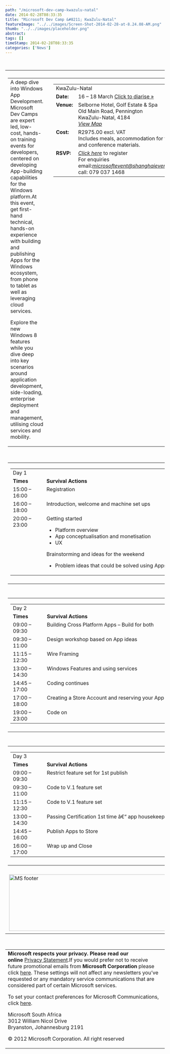 ```yaml
---
path: "/microsoft-dev-camp-kwazulu-natal" 
date: 2014-02-28T08:33:35 
title: "Microsoft Dev Camp &#8211; KwaZulu-Natal" 
featureImage: "../../images/Screen-Shot-2014-02-28-at-8.24.08-AM.png"
thumb: "../../images/placeholder.png" 
abstract:  
tags: [] 
timeStamp: 2014-02-28T08:33:35 
categories: ['News'] 
---
```


<p>&nbsp;</p>
<div align="center">
<table width="700" border="0" cellspacing="0" cellpadding="0">
<tbody>
<tr>
<td></td>
</tr>
<tr>
<td>
<div align="center">
<table width="650" border="0" cellspacing="0" cellpadding="0">
<tbody>
<tr>
<td valign="top" width="315">A deep dive into Windows App Development. Microsoft Dev Camps are expert led, low-cost, hands-on training events for developers, centered on developing App-building capabilities for the Windows platform.At this event, get first-hand technical, hands-on experience with building and publishing Apps for the Windows ecosystem, from phone to tablet as well as leveraging cloud services.</p>
<p>Explore the new Windows 8 features while you dive deep into key scenarios around application development, side-loading, enterprise deployment and management, utilising cloud services and mobility.</td>
<td width="20"></td>
<td valign="top" width="315">
<table width="315" border="0" cellspacing="0" cellpadding="0" align="right">
<tbody>
<tr>
<td colspan="2" width="10%">KwaZulu-Natal</td>
</tr>
<tr>
<td valign="top" width="50"><strong>Date:</strong></td>
<td valign="top" width="180">16 &#8211; 18 March <a href="http://sendformdata.com/ics/microsoft_dev_camps_durban.ics">Click to diarise »</a></td>
</tr>
<tr>
<td valign="top"><strong>Venue:</strong></td>
<td valign="top">Selborne Hotel, Golf Estate &amp; Spa<br />
Old Main Road, Pennington<br />
KwaZulu-Natal, 4184<br />
<a href="http://www.selborne.com/maps-directions" target="_blank"><em>View Map</em></a></td>
</tr>
<tr>
<td valign="top"><strong>Cost:</strong></td>
<td valign="top">R2975.00 excl. VAT<br />
Includes meals, accommodation for two nights and conference materials.</td>
</tr>
<tr>
<td valign="top"><strong>RSVP:</strong></td>
<td valign="top"><a href="https://eventrsvp.co.za/microsoftdevcamps/" target="_blank"><em>Click here</em></a> to register<br />
For enquiries email:<a href="mailto:jennifer@shanghaievents.co.za" target="_blank"><em>microsoftevent@shanghaievents.co.za</em></a>or call: 079 037 1468</td>
</tr>
</tbody>
</table>
</td>
</tr>
</tbody>
</table>
</div>
</td>
</tr>
<tr>
<td></td>
</tr>
<tr>
<td></td>
</tr>
<tr>
<td>
<div align="center">
<table width="648" border="0" cellspacing="0" cellpadding="0">
<tbody>
<tr>
<td valign="top">
<div align="center">
<table width="648" border="0" cellspacing="0" cellpadding="0">
<tbody>
<tr>
<td valign="top" width="98">Day 1</td>
<td valign="top" width="508"></td>
</tr>
<tr>
<td valign="top"><strong>Times</strong></td>
<td valign="top"><strong>Survival Actions</strong></td>
</tr>
<tr>
<td valign="top">15:00 &#8211; 16:00</td>
<td valign="top">Registration</td>
</tr>
<tr>
<td valign="top">16:00 &#8211; 18:00</td>
<td valign="top">Introduction, welcome and machine set ups</td>
</tr>
<tr>
<td valign="top">20:00 &#8211; 23:00</td>
<td valign="top">Getting started</p>
<ul>
<li>Platform overview</li>
<li>App conceptualisation and monetisation</li>
<li>UX</li>
</ul>
<p>Brainstorming and ideas for the weekend</p>
<ul>
<li>Problem ideas that could be solved using Apps</li>
</ul>
</td>
</tr>
</tbody>
</table>
</div>
</td>
</tr>
<tr>
<td></td>
</tr>
</tbody>
</table>
</div>
</td>
</tr>
<tr>
<td></td>
</tr>
<tr>
<td>
<div align="center">
<table width="648" border="0" cellspacing="0" cellpadding="0">
<tbody>
<tr>
<td valign="top">
<div align="center">
<table width="648" border="0" cellspacing="0" cellpadding="0">
<tbody>
<tr>
<td valign="top" width="98">Day 2</td>
<td valign="top" width="508"></td>
</tr>
<tr>
<td valign="top"><strong>Times</strong></td>
<td valign="top"><strong>Survival Actions</strong></td>
</tr>
<tr>
<td valign="top">09:00 &#8211; 09:30</td>
<td valign="top">Building Cross Platform Apps &#8211; Build for both</td>
</tr>
<tr>
<td valign="top">09:30 &#8211; 11:00</td>
<td valign="top">Design workshop based on App ideas</td>
</tr>
<tr>
<td valign="top">11:15 &#8211; 12:30</td>
<td valign="top">Wire Framing</td>
</tr>
<tr>
<td valign="top">13:00 &#8211; 14:30</td>
<td valign="top">Windows Features and using services</td>
</tr>
<tr>
<td valign="top">14:45 &#8211; 17:00</td>
<td valign="top">Coding continues</td>
</tr>
<tr>
<td valign="top">17:00 &#8211; 18:00</td>
<td valign="top">Creating a Store Account and reserving your App name</td>
</tr>
<tr>
<td valign="top">19:00 &#8211; 23:00</td>
<td valign="top">Code on</td>
</tr>
</tbody>
</table>
</div>
</td>
</tr>
<tr>
<td></td>
</tr>
</tbody>
</table>
</div>
</td>
</tr>
<tr>
<td></td>
</tr>
<tr>
<td>
<div align="center">
<table width="648" border="0" cellspacing="0" cellpadding="0">
<tbody>
<tr>
<td valign="top">
<div align="center">
<table width="648" border="0" cellspacing="0" cellpadding="0">
<tbody>
<tr>
<td valign="top" width="98">Day 3</td>
<td valign="top" width="508"></td>
</tr>
<tr>
<td valign="top"><strong>Times</strong></td>
<td valign="top"><strong>Survival Actions</strong></td>
</tr>
<tr>
<td valign="top">09:00 &#8211; 09:30</td>
<td valign="top">Restrict feature set for 1st publish</td>
</tr>
<tr>
<td valign="top">09:30 &#8211; 11:00</td>
<td valign="top">Code to V.1 feature set</td>
</tr>
<tr>
<td valign="top">11:15 &#8211; 12:30</td>
<td valign="top">Code to V.1 feature set</td>
</tr>
<tr>
<td valign="top">13:00 &#8211; 14:30</td>
<td valign="top">Passing Certification 1st time â€“ app housekeeping</td>
</tr>
<tr>
<td valign="top">14:45 &#8211; 16:00</td>
<td valign="top">Publish Apps to Store</td>
</tr>
<tr>
<td valign="top">16:00 &#8211; 17:00</td>
<td valign="top">Wrap up and Close</td>
</tr>
</tbody>
</table>
</div>
</td>
</tr>
<tr>
<td></td>
</tr>
</tbody>
</table>
</div>
</td>
</tr>
<tr>
<td></td>
</tr>
<tr>
<td> <a href="http://mlab/wp-content/uploads/2014/02/Screen-Shot-2014-02-28-at-8.23.53-AM.png"><img class="alignleft  wp-image-1245" alt="MS footer" src="http://mlab/wp-content/uploads/2014/02/Screen-Shot-2014-02-28-at-8.23.53-AM.png" width="554" height="178" srcset="https://mlab.co.za/wp-content/uploads/2014/02/Screen-Shot-2014-02-28-at-8.23.53-AM.png 693w, https://mlab.co.za/wp-content/uploads/2014/02/Screen-Shot-2014-02-28-at-8.23.53-AM-300x97.png 300w" sizes="(max-width: 554px) 100vw, 554px" /></a></td>
</tr>
</tbody>
</table>
</div>
<p>&nbsp;</p>
<div align="center">
<table width="700" border="0" cellspacing="0" cellpadding="0">
<tbody>
<tr>
<td valign="top"><strong>Microsoft respects your privacy. Please read our online</strong> <a href="http://www.microsoft.com/privacystatement/en-us/core/default.aspx">Privacy Statement</a>.If you would prefer not to receive future promotional emails from <strong>Microsoft Corporation</strong> please click <a href="http://www.microsoft.com/unsubscribe/unsubscribe.aspx">here</a>. These settings will not affect any newsletters you&#8217;ve requested or any mandatory service communications that are considered part of certain Microsoft services.</p>
<p>To set your contact preferences for Microsoft Communications, click <a href="https://profile.microsoft.com/ContactPreferences/securepages/default.aspx?&amp;contactID=yaR70aN2SUEy/5W/JiRmiSOKyB3pegge+iMyB2o1ckMAAQB4&amp;publisherID=10000">here</a>.</p>
<p>Microsoft South Africa<br />
3012 William Nicol Drive<br />
Bryanston, Johannesburg 2191</p>
<p>© 2012 Microsoft Corporation. All right reserved</td>
</tr>
</tbody>
</table>
</div>
<p>&nbsp;</p>
<p>&nbsp;</p>
